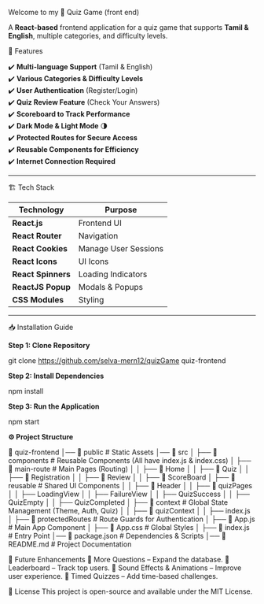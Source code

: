 Welcome to my 🧠 Quiz Game (front end)

A **React-based** frontend application for a quiz game that supports **Tamil & English**, multiple categories, and difficulty levels.  

 📌 Features

✔️ **Multi-language Support** (Tamil & English)  
✔️ **Various Categories & Difficulty Levels**  
✔️ **User Authentication** (Register/Login)  
✔️ **Quiz Review Feature** (Check Your Answers)  
✔️ **Scoreboard to Track Performance**  
✔️ **Dark Mode & Light Mode** 🌗  
✔️ **Protected Routes for Secure Access**  
✔️ **Reusable Components for Efficiency**  
✔️ **Internet Connection Required**  


---

 🏗️ Tech Stack  

| Technology         | Purpose              |
|--------------------|----------------------|
| **React.js**       | Frontend UI          |
| **React Router**   | Navigation           |
| **React Cookies**  | Manage User Sessions |
| **React Icons**    | UI Icons             |
| **React Spinners** | Loading Indicators   |
| **ReactJS Popup**  | Modals & Popups      |
| **CSS Modules**    | Styling              |


---

📥 Installation Guide  

**Step 1: Clone Repository**  

git clone https://github.com/selva-mern12/quizGame quiz-frontend

**Step 2: Install Dependencies**

npm install

**Step 3: Run the Application**

npm start

**⚙️ Project Structure**

📂 quiz-frontend
│── 📂 public               # Static Assets
│── 📂 src
│   ├── 📂 components       # Reusable Components (All have index.js & index.css)
│   ├── 📂 main-route       # Main Pages (Routing)
│   │   ├── 📂 Home
│   │   ├── 📂 Quiz
│   │   ├── 📂 Registration
│   │   ├── 📂 Review
│   │   ├── 📂 ScoreBoard
│   ├── 📂 reusable         # Shared UI Components
│   │   ├── 📂 Header
│   │   ├── 📂 quizPages
│   │       ├── LoadingView
│   │       ├── FailureView
│   │       ├── QuizSuccess
│   │       ├── QuizEmpty
│   │       ├── QuizCompleted
│   ├── 📂 context          # Global State Management (Theme, Auth, Quiz)
│   │   ├── 📂 quizContext
│   │       ├── index.js
│   ├── 📂 protectedRoutes  # Route Guards for Authentication
│   ├── 📄 App.js           # Main App Component
│   ├── 📄 App.css          # Global Styles
│   ├── 📄 index.js         # Entry Point
│── 📄 package.json         # Dependencies & Scripts
│── 📄 README.md            # Project Documentation


🚀 Future Enhancements
🔹 More Questions – Expand the database.
🔹 Leaderboard – Track top users.
🔹 Sound Effects & Animations – Improve user experience.
🔹 Timed Quizzes – Add time-based challenges.

📜 License
This project is open-source and available under the MIT License.
